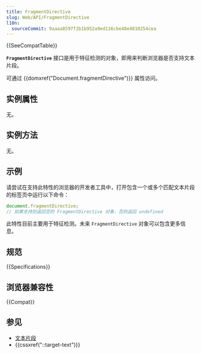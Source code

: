 ```yaml
---
title: FragmentDirective
slug: Web/API/FragmentDirective
l10n:
  sourceCommit: 9aaaa8597f2b1b952a9ed116cbe48e4810254cea
---
```


{{SeeCompatTable}}

**`FragmentDirective`** 接口是用于特征检测的对象，即用来判断浏览器是否支持文本片段。

可通过 {{domxref("Document.fragmentDirective")}} 属性访问。

## 实例属性

无。

## 实例方法

无。

## 示例

请尝试在支持此特性的浏览器的开发者工具中，打开包含一个或多个匹配文本片段的标签页中运行以下命令：

```js
document.fragmentDirective;
// 如果支持则返回空的 FragmentDirective 对象，否则返回 undefined
```

此特性目前主要用于特征检测。未来 `FragmentDirective` 对象可以包含更多信息。

## 规范

{{Specifications}}

## 浏览器兼容性

{{Compat}}

## 参见

- [文本片段](/zh-CN/docs/Web/Text_fragments)
- {{cssxref("::target-text")}}
